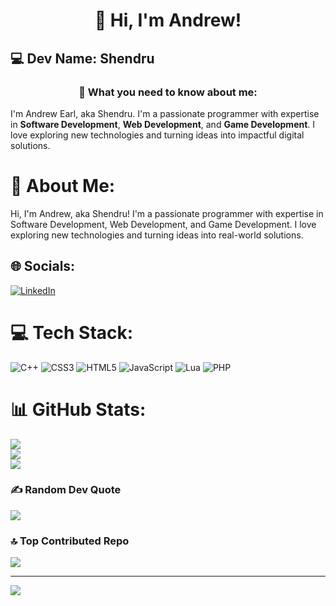 <h1 align="center">👋 Hi, I'm Andrew!</h1>

## 💻 Dev Name: Shendru

<h3 align="center">👦 What you need to know about me:</h3>
I'm Andrew Earl, aka Shendru. I'm a passionate programmer with expertise in <b>Software Development</b>, <b>Web Development</b>, and <b>Game Development</b>. I love exploring new technologies and turning ideas into impactful digital solutions.

# 💫 About Me:
Hi, I'm Andrew, aka Shendru! I'm a passionate programmer with expertise in Software Development, Web Development, and Game Development. I love exploring new technologies and turning ideas into real-world solutions.


## 🌐 Socials:
[![LinkedIn](https://img.shields.io/badge/LinkedIn-%230077B5.svg?logo=linkedin&logoColor=white)](https://linkedin.com/in/https://www.linkedin.com/in/aeandres/) 

# 💻 Tech Stack:
![C++](https://img.shields.io/badge/c++-%2300599C.svg?style=for-the-badge&logo=c%2B%2B&logoColor=white) ![CSS3](https://img.shields.io/badge/css3-%231572B6.svg?style=for-the-badge&logo=css3&logoColor=white) ![HTML5](https://img.shields.io/badge/html5-%23E34F26.svg?style=for-the-badge&logo=html5&logoColor=white) ![JavaScript](https://img.shields.io/badge/javascript-%23323330.svg?style=for-the-badge&logo=javascript&logoColor=%23F7DF1E) ![Lua](https://img.shields.io/badge/lua-%232C2D72.svg?style=for-the-badge&logo=lua&logoColor=white) ![PHP](https://img.shields.io/badge/php-%23777BB4.svg?style=for-the-badge&logo=php&logoColor=white)
# 📊 GitHub Stats:
![](https://github-readme-stats.vercel.app/api?username=shendru-andrew&theme=dark&hide_border=false&include_all_commits=true&count_private=true)<br/>
![](https://github-readme-streak-stats.herokuapp.com/?user=shendru-andrew&theme=dark&hide_border=false)<br/>
![](https://github-readme-stats.vercel.app/api/top-langs/?username=shendru-andrew&theme=dark&hide_border=false&include_all_commits=true&count_private=true&layout=compact)

### ✍️ Random Dev Quote
![](https://quotes-github-readme.vercel.app/api?type=horizontal&theme=radical)

### 🔝 Top Contributed Repo
![](https://github-contributor-stats.vercel.app/api?username=shendru-andrew&limit=5&theme=radical&combine_all_yearly_contributions=true)

---
[![](https://visitcount.itsvg.in/api?id=shendru-andrew&icon=4&color=0)](https://visitcount.itsvg.in)

<!-- Proudly created with GPRM ( https://gprm.itsvg.in ) -->

<!---
shendru-andrew/shendru-andrew is a ✨ special ✨ repository because its `README.md` (this file) appears on your GitHub profile.
You can click the Preview link to take a look at your changes.
--->

